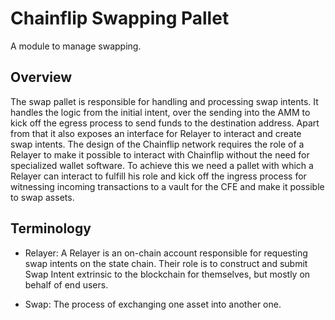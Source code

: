 # Chainflip Swapping Pallet

A module to manage swapping.

## Overview

The swap pallet is responsible for handling and processing swap intents. It handles the logic from the initial intent, over the sending into the AMM to kick off the egress process to send funds to the destination address. Apart from that it also exposes an interface for Relayer to interact and create swap intents. The design of the Chainflip network requires the role of a Relayer to make it possible to interact with Chainflip without the need for specialized wallet software. To achieve this we need a pallet with which a Relayer can interact to fulfill his role and kick off the ingress process for witnessing incoming transactions to a vault for the CFE and make it possible to swap assets.

## Terminology

- Relayer: A Relayer is an on-chain account responsible for requesting swap intents on the state chain. Their role is to construct and submit Swap Intent extrinsic to the blockchain for themselves, but mostly on behalf of end users.

- Swap: The process of exchanging one asset into another one.